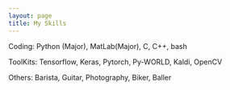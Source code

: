 ```yaml
---
layout: page
title: My Skills
---
```


Coding: Python (Major), MatLab(Major), C, C++, bash

ToolKits: Tensorflow, Keras, Pytorch, Py-WORLD, Kaldi, OpenCV

Others: Barista, Guitar, Photography, Biker, Baller
